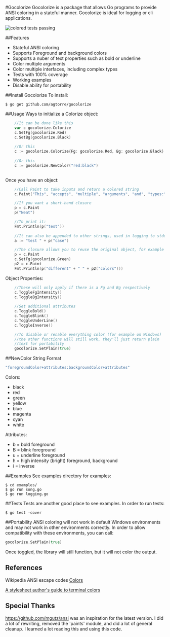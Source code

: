 #Gocolorize
Gocolorize is a package that allows Go programs to provide ANSI coloring in a stateful manner. Gocolorize is ideal for logging or cli applications.

![colored tests passing](https://raw.github.com/agtorre/gocolorize/master/screenshot/tests.png)

##Features
- Stateful ANSI coloring 
- Supports Foreground and background colors
- Supports a nuber of text properties such as bold or underline
- Color multiple arguments
- Color multiple interfaces, including complex types
- Tests with 100% coverage
- Working examples
- Disable ability for portability


##Install Gocolorize
To install:

    $ go get github.com/agtorre/gocolorize

##Usage
Ways to initialize a Colorize object:
```go
    //It can be done like this
    var c gocolorize.Colorize
    c.SetFg(gocolorize.Red)
    c.SetBg(gocolorize.Black)
    
    //Or this
    c := gocolorize.Colorize{Fg: gocolorize.Red, Bg: gocolorize.Black}
    
    //Or this
    c := gocolorize.NewColor("red:black")
    
```

Once you have an object:
```go
    //Call Paint to take inputs and return a colored string
    c.Paint("This", "accepts", "multiple", "arguments", "and", "types:", 1, 1.25, "etc")

    //If you want a short-hand closure
    p = c.Paint
    p("Neat")

    //To print it:
    Fmt.Println(p("test"))
    
    //It can also be appended to other strings, used in logging to stdout, etc.
    a := "test " + p("case")

    //The closure allows you to reuse the original object, for example
    p = c.Paint
    c.SetFg(gocolorize.Green)
    p2 = c.Paint
    Fmt.Println(p("different" + " " + p2("colors")))
```

Object Properties:
```go
    //These will only apply if there is a Fg and Bg respectively
    c.ToggleFgIntensity()
    c.ToggleBgIntensity()
    
    //Set additional attributes
    c.ToggleBold()
    c.ToggleBlink()
    c.ToggleUnderLine()
    c.ToggleInverse()

    //To disable or renable everything color (for example on Windows)
    //the other functions will still work, they'll just return plain
    //text for portability
    gocolorize.SetPlain(true)
```

##NewColor String Format
```go    
"foregroundColor+attributes:backgroundColor+attributes"
```

Colors:
* black
* red
* green
* yellow
* blue
* magenta
* cyan
* white

Attributes:
* b = bold foreground
* B = blink foreground
* u = underline foreground
* h = high intensity (bright) foreground, background
* i = inverse


##Examples
See examples directory for examples:

    $ cd examples/
    $ go run song.go
    $ go run logging.go
    

##Tests
Tests are another good place to see examples. In order to run tests:

    $ go test -cover

##Portability
ANSI coloring will not work in default Windows environments and may not work in other environments correctly. In order to allow compatibility with these environments, you can call:

```go
gocolorize.SetPlain(true)
```

Once toggled, the library will still function, but it will not color the output.
    
## References

Wikipedia ANSI escape codes [Colors](http://en.wikipedia.org/wiki/ANSI_escape_code#Colors)

[A stylesheet author's guide to terminal colors](http://wynnnetherland.com/journal/a-stylesheet-author-s-guide-to-terminal-colors)

## Special Thanks
https://github.com/mgutz/ansi was an inspiration for the latest version. I did a lot of rewriting, removed the 'paints' module, and did a lot of general cleanup. I learned a lot reading this and using this code.
